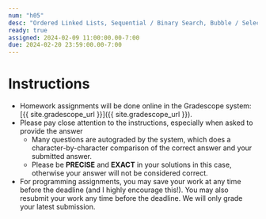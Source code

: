 ```yaml
---
num: "h05"
desc: "Ordered Linked Lists, Sequential / Binary Search, Bubble / Selection / Insertion sort Chapter 3.6.3-3.6.4.1, 5.1-5.2.2.1, 5.3-5.3.3"
ready: true
assigned: 2024-02-09 11:00:00.00-7:00
due: 2024-02-20 23:59:00.00-7:00
---
```


# Instructions

* Homework assignments will be done online in the Gradescope system: [{{ site.gradescope_url }}]({{ site.gradescope_url }}).
* Please pay close attention to the instructions, especially when asked to provide the answer
	* Many questions are autograded by the system, which does a character-by-character comparison of the correct answer and your submitted answer.
	* Please be **PRECISE** and **EXACT** in your solutions in this case, otherwise your answer will not be considered correct.
* For programming assignments, you may save your work at any time before the deadline (and I highly encourage this!). You may also resubmit your work any time before the deadline. We will only grade your latest submission.

